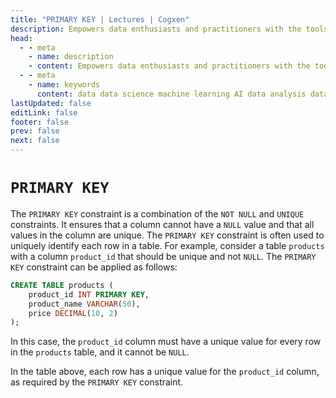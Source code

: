 ```yaml
---
title: "PRIMARY KEY | Lectures | Cogxen"
description: Empowers data enthusiasts and practitioners with the tools and knowledge to unlock the potential of data.
head:
  - - meta
    - name: description
    - content: Empowers data enthusiasts and practitioners with the tools and knowledge to unlock the potential of data.
  - - meta
    - name: keywords
      content: data data science machine learning AI data analysis data-driven data enthusiasts data practitioners
lastUpdated: false
editLink: false
footer: false
prev: false
next: false
---
```


# `PRIMARY KEY`

The `PRIMARY KEY` constraint is a combination of the `NOT NULL` and `UNIQUE` constraints. It ensures that a column cannot have a `NULL` value and that all values in the column are unique. The `PRIMARY KEY` constraint is often used to uniquely identify each row in a table. For example, consider a table `products` with a column `product_id` that should be unique and not `NULL`. The `PRIMARY KEY` constraint can be applied as follows:

```sql
CREATE TABLE products (
    product_id INT PRIMARY KEY,
    product_name VARCHAR(50),
    price DECIMAL(10, 2)
);
```

In this case, the `product_id` column must have a unique value for every row in the `products` table, and it cannot be `NULL`.

<ImageCard
img_url="https://i.imgur.com/BZ3eKqU.png"
caption="PRIMARY KEY"
:bordered="true"
/>

In the table above, each row has a unique value for the `product_id` column, as required by the `PRIMARY KEY` constraint.
